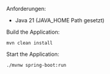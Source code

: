 
Anforderungen:

- Java 21 (JAVA_HOME Path gesetzt)


Build the Application:

```shell
mvn clean install
```

Start the Application:

```shell
./mvnw spring-boot:run
```